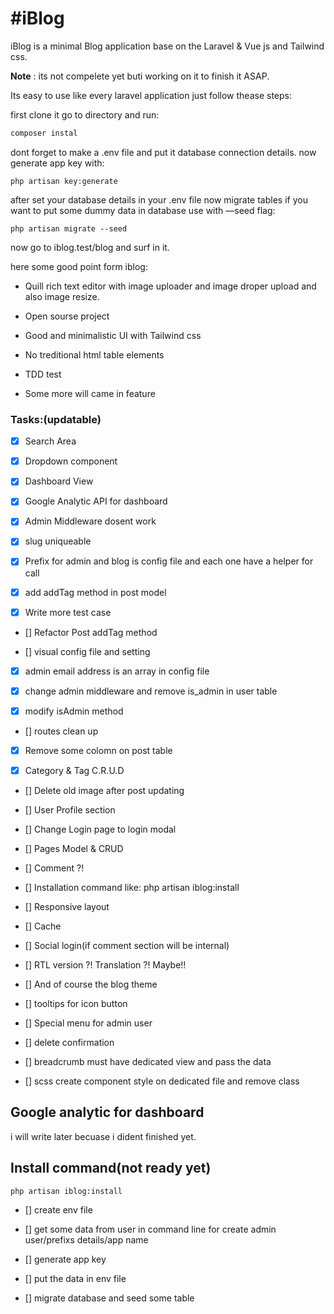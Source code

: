 # #iBlog

iBlog is a minimal Blog application base on the Laravel & Vue js and Tailwind css.

**Note** : its not compelete yet  buti working on it to finish it ASAP.



Its easy to use like every laravel application just follow thease steps:

first clone it go to directory and run:

```bash
composer instal
```



dont forget to make a .env file and put it database connection details. now generate app key with:

```bach
php artisan key:generate
```



after set your database details in your .env file now migrate tables if you want to put some dummy data in database use with —seed flag:

```ba
php artisan migrate --seed
```



now go to iblog.test/blog and surf in it. 

here some good point form iblog:

- Quill rich text editor with image uploader and image droper upload and also image resize.
- Open sourse project

- Good and minimalistic UI with Tailwind css

- No treditional html table elements

- TDD test 

- Some more will came in feature



### Tasks:(updatable)



- [x] Search Area
- [x] Dropdown component
- [x] Dashboard View
- [x] Google Analytic API for dashboard
- [x] Admin Middleware dosent work
- [x] slug uniqueable
- [x] Prefix for admin and blog is config file and each one have a helper for call
- [x] add addTag method in post model

- [x] Write more test case

- [] Refactor Post addTag method

- [] visual config file and setting

- [x] admin email address is an array in config file

- [x] change admin middleware and remove is_admin in user table

- [x] modify isAdmin method

- [] routes clean up

- [x] Remove some colomn on post table

- [x] Category & Tag C.R.U.D

- [] Delete old image after post updating

- [] User Profile section

- [] Change Login page to login modal

- [] Pages Model & CRUD

- [] Comment ?!

- [] Installation command like: php artisan iblog:install

- [] Responsive layout

- [] Cache

- [] Social login(if comment section will be internal)

- [] RTL version ?! Translation ?! Maybe!!

- [] And of course the blog theme

- [] tooltips for icon button

- [] Special menu for admin user

- [] delete confirmation

- [] breadcrumb must have dedicated view and pass the data
- [] scss create component style on dedicated file and remove class







## Google analytic for dashboard

i will write later becuase i dident finished yet. 





## Install command(not ready yet)

```bash
php artisan iblog:install
```

- [] create env file

- [] get some data from user in command line for create admin user/prefixs details/app name 

- [] generate app key

- [] put the data in env file

- [] migrate database and seed some table

